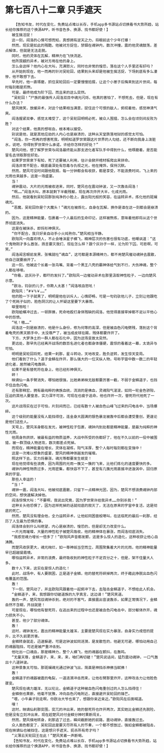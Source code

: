 # 第七百八十二章 只手遮天
        【告知书友，时代在变化，免费站点难以长存，手机app多书源站点切换看书大势所趋，站长给你推荐的这个换源APP，听书音色多、换源、找书都好使！】
       被生擒活捉！
       这一刻，阎洛的心情可想而知，真想拥有逆天之力，将眼前这个少年打爆！
       然而，现实是如此的残酷，他被对方捉住，禁锢在魂钟内，数次冲撞，震的他灵魂鼓荡，差点解体，但就是无法走脱。
       同时，他的灵体在瓦解，精神力在飞快流逝。
       他所觊觎的异术，被对方用在他的身上。
       怎么会这样？他内心在大叫，充满怒火，同时也非常的惶恐，落在这个人手里还有好吗？
       从开始到现在，他一而再的针对吴轮回，结果到头来却是他被生擒活捉，下场到底有多么凄惨，他不敢想下去。
       早先时，他一直琢磨，抓住吴轮回后一定要慢慢拾掇，让这个小崽子后悔来到这片世间，每时每刻都是煎熬。
       可是，最终他成为阶下囚，而且来的这么突然。
       “吴轮回！”尸族的最强传人阎洛双目中魂光闪烁，他真的害怕了，不想死去，但是，现在有什么办法？
       楚风微笑，放缓异术，对这个结果相当满意，捉住这个可恨的敌人，俯视着他，感觉神清气爽。
       阎洛握紧双拳，感觉太难受了，这个吴轮回明明必死，被众人围猎，怎么会在顷刻间反败为胜？
       对这个结果，他真的想呕血，根本难以接受。
       别说是他，就是其他应劫的人内心也是崩溃的，这种从天堂跌落地狱的感觉太可怕。
       “阎洛，你一而再的想害死我，明明知道罗世荣跟这片世界的人勾结，还不断向我身上泼脏水，说吧，你得到罗世荣什么承诺，许给你怎样的好处？”
       楚风问他，想了解罗世荣与阎洛最终能从那支进化者军队手中得到什么，他琢磨着，是否能冒名去领取那些好处。
       如果罗世荣泉下有知，死了还要被人利用，估计会掀开棺材板爬出来拼命。
       阎洛非常不配合，眼底最深处有怨毒与仇视之光，他在掩饰，保持沉默。
       然而，楚风可没时间跟他耽搁，每一分钟都会有收获，都是享受，不能浪费时间，飞上来的光雨也来越多，这是一场盛宴。
       当！
       魂钟震动，大片的光雨被收进来，同时，楚风也在震动钟波，又一次轰击阎洛！
       “啊……”阎洛大叫，原本就剩下半截残躯，现在再次炸开大半，化成光雨。
       然后，他就看到吴轮回那张纯净的小脸上，露出阳光般的笑容，在运转异术，炼化他的斑斓魂光。
       “恶魔，吴轮回你是个大魔头！”魂光在被炼化，自身在瓦解，换作是谁在这一刻都会是崩溃的。
       因为，这是精神能量，包裹着一个人最后的生命印记，这样被熬炼，意味着他即将从这个世界彻底消失。
       这是在被抹杀，即将形神俱灭。
       “你不配合，我只好亲自动手小火炖熟你。”楚风相当平静。
       欧阳风一向喜欢喷人，不止会唾沫星子横飞，精神层次的伤害也很有功底，他嘲讽道：“这个鬼物刚才多么嚣张，扬言要灭我们，现在怎么样？跟个灰孙子一样，沦为阶下囚，可悲啊，可笑。”
       阎洛闻言眼前发黑，张嘴就吐“魂血”，这可都是本源精神力，都不用楚风催动魂钟去震散，他自己就要崩开了。
       这一刻，他被这个长着一张鸟嘴、背着一个黑王八壳的霸神体给气到不行，大伤神魂，整个人都在哆嗦。
       “你看，这灰孙子，都吓的发抖了。”欧阳风一边催动异术在那里汲取神性粒子，一边向楚风示意。
       “欧冶，钧驮的儿子，你欺人太甚！”阎洛咳血怒吼！
       欧阳风：“#￥%￥……”
       他的脸一下子就黑了，明明是他在训斥人，心情舒畅，可是一句钧驮他儿子，立刻让他跟吃了个死耗子似的，脸色阴沉的让人怀疑这里要下大暴雨。
       噼里啪啦！
       欧阳蛤蟆冲过去，一顿胖揍，死命地殴打身体残缺的阎洛，他觉得直接宰掉都不足以平他心中的怨愤。
       “吼！嗷……”
       阎洛这一刻是崩溃的，他是什么身份，修为何等的高深，但是被血色闪电劈残，落到这个背着龟壳的黑天鹅手中，太没尊严了，被当成皮球在踢，残体都要炸开了。
       下方，大梦净土的一群人都在石化中，因为这场变故太突然。
       更远处，那早先已经离开战场的数百名进化者也都身体僵硬，震惊的看着这一幕，太诡异与可怕。
       明明是吴轮回将死，结果一刹那，星斗转动，天地改变，胜负逆转，发生惊天变局。
       他们看到了什么？道子金鳞在炸开，那么强大的一位天纵人物，号称宇宙中数一数二的年轻进化者，居然被闪电轰碎。
       如果不是有替死符在身上，他已经形神俱灭。
       砰！
       映谪仙一条手臂消失，哪怕她很强，比她弟弟映无敌都要厉害一截，不弱于金鳞道子，也挡不住血色闪电。
       还有那释宏，拥有最纯粹的佛族血统，流淌的是佛血，灵魂阳气滚滚，如同一轮金色骄阳，压迫的其他人要窒息，实力深不可测，可现在也疲于逃命，他也炸开一次，替死符代他死了一次。
       这片战场实在过于可怕，片刻间而已，已经有数十人被血色山峰飞过来的闪电击中，当场爆碎。
       这个级别的能量没有人能挡得住，连金身大圆满的银色暴龙被轰中后都会遭受重创，更遑论是他们这些人。
       天穹上，楚风浑身都在发光，被神性粒子包裹，魂钟内到处都是精神能量，是最为纯粹的神性光雨。
       他周身热烘烘，被最有益的物质滋养，大战中所受的伤都好了，他在不久以前的一役中被围猎，被一群顶级人物进攻，数次都差点死掉。
       而现在，精神能量在增长，灵体在凝练，阳气浑厚，整个人每时每刻都在变强中！
       这是一次难以想象的盛宴，楚风的精神体越发的璀璨。
       照这样下去，实力将暴涨，魂光等都要发生蜕变！
       现在他觉得有些浪费，因为周围的光雨一簇又一簇的飞来，比他们炼化的速度要快的多。
       魂钟内神性物质过多，光雨密集，都快容不下了，甚至有几簇光雨直接冲进漩涡中，回归原来的宇宙。
       那些人幸运的！
       “当！”
       魂钟一震，阎洛大叫，他被彻底震散，只留下一点精神光团，因为，楚风不想浪费魂钟内部的空间，想快速解决掉他。
       阎洛惊悚大叫：“不要啊，我说出究竟，因为罗世荣许给我异术……你别杀我！”
       这种关头他恐惧了，因为这样死掉的话就彻底的寂灭了，无法在原来的宇宙中复活，这是彻底的死亡。
       然而，楚风没有理会他，全力运转异术，让他如同困兽般嚎叫，在这临死的最后一刹那，经历了人生最为恐惧的事。
       阎洛体会到什么叫绝望，内心是崩溃的，惶恐的，但是却无力改变什么。
       一片光雨璀璨，大量的神性粒子被楚风吸收，他的精神体在暴涨，而阎洛彻底消失。
       “我感觉魂力增长一倍多了！”欧阳风声音都发颤，这是多么惊人的造化，这种收获让他心血沸腾。
       而楚风收获更大，魂光绚烂，如一尊神祇当空而立，周围聚集着大片的光雨，他的精神能量早已超越餐霞境。
       哪怕运转异术，非常的浪费，最终吸收到的神性粒子不足百分之十，但是，架不住量大人多。
       数十人下来，这实在是惊人的造化！
       此时，战场中，有人要脱困，正是道子金鳞，他的替死符碎掉两次，终于藉此挣脱出血色闪电覆盖的范围。
       轰！
       下一刻，楚风动了，并且欧阳风跟着他一起俯冲下去，去阻击金鳞道子，不想给此人机会。
       “金鳞道子，来，我想跟你切磋道族的九字真言，这边请！”楚风笑道。
       轰的一声，楚风驾驭魂钟杀到，绝对的不客气，直接震出音波轰杀，如果正常情况下，金鳞自然不含糊，开战就是！
       可是现在，哪怕他有替死符，在逃出来的过程中也还是被血色闪电击中，部分躯体炸开，魂力损失不小。
       甚至，他少了部分魂体。
       轰！
       这时，魂钟发光，震出的精神能量太雄浑，主要是楚风现在实力暴涨，自身实力成倍的提升，比不久前更厉害。
       金鳞转身就走，迅速躲避，可是这钟波如同涟漪，是发散性的，他避无可避，哪怕动用自己的魂器阻挡，可还是被严重冲击到。
       他吐出一口魂血，那是精神力，整个人横飞，他的魂器在颤抖，在轰鸣。
       “无量天尊，金鳞道子，来，来，来，咱们再切磋！”楚风说话间，猛烈震动魂钟，一口气轰出十八道钟波。
       这种景象太可怕，那斑斓魂光通过钟波飞出，简直是神挡杀神佛当弑佛！
       轰！
       金鳞道子的魂器被震的龟裂，一道涟漪冲击而来，让他右臂那里炸开，这种攻击力让他脸色骤变。
       楚风现在魂力雄浑，无以伦比，金鳞道子这种被血色闪电重创过的人怎么挡得住！
       金鳞倒也果断，他毫不犹豫，冲向血色闪电附近，直接避开吴轮回的锋芒。
       “喂，小牛鼻子别走啊，你欧冶大爷也来了，想跟你亲近亲近。”欧阳风在后面喊道。
       嗖！
       这时，映谪仙刹那突围，突兀的冲出来，她的替死符也炸开两次，其实她比金鳞还先脱险，但是没有立刻冲出来，现在趁楚风对付金鳞分神时果断闯关。
       然而，楚风倏地转身，刹那追了过去，瞬间截断她的前路，震动魂钟，直接轰过去。
       众人面色都变了，吴轮回这是要灭尽所有人的节奏，一个都不想放过，强如金鳞都被阻击，现在映谪仙也被挡住，这是想只手遮天、扼杀所有奇才吗？
       “义薄云天轮回王在此！”楚风笑着一声断喝。
       【告知书友，时代在变化，免费站点难以长存，手机app多书源站点切换看书大势所趋，站长给你推荐的这个换源APP，听书音色多、换源、找书都好使！】